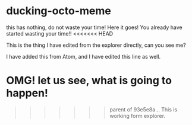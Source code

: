 # ducking-octo-meme
this has nothing, do not waste your time!
Here it goes!
You already have started wasting your time!!
<<<<<<< HEAD


This is the thing I have edited from the explorer directly, can you see me?

I have added this from Atom, and I have edited this line as well.

OMG! let us see, what is going to happen!
=======
>>>>>>> parent of 93e5e8a... This is working form explorer.
